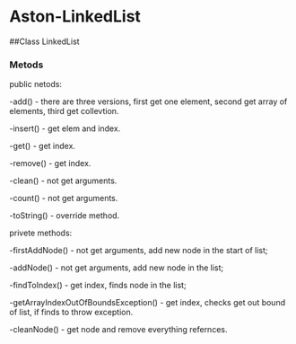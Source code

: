 # Aston-LinkedList

##Class LinkedList
### Metods

public netods:

-add() - there are three versions, first get one element, second get array of elements, third get collevtion.

-insert() - get elem and index.

-get() - get index.

-remove() - get index.

-clean() - not get arguments.

-count() - not get arguments.

-toString() - override method.

privete methods:

-firstAddNode() - not get arguments, add new node in the start of list;

-addNode() - not get arguments, add new node in the list;

-findToIndex() - get index, finds node in the list;

-getArrayIndexOutOfBoundsException() - get index, checks get out bound of list, if finds to throw exception.

-cleanNode() - get node and remove everything refernces.
